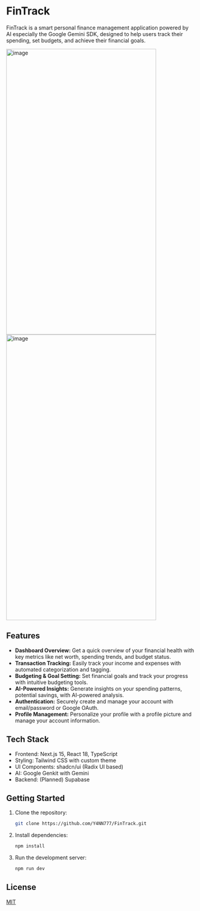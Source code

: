 # FinTrack

FinTrack is a smart personal finance management application powered by AI especially the Google Gemini SDK, designed to help users track their spending, set budgets, and achieve their financial goals.

<div style="display: inline;">
    <img width="400" height="761" alt="image" src="https://github.com/user-attachments/assets/323b2569-4221-4299-9848-bb3746549a0e" />
    <img width="400" height="761" alt="image" src="https://github.com/user-attachments/assets/94e008cf-579e-4bc3-8cf5-14f597aff336" />
</div>


## Features

* **Dashboard Overview:** Get a quick overview of your financial health with key metrics like net worth, spending trends, and budget status.
* **Transaction Tracking:** Easily track your income and expenses with automated categorization and tagging.
* **Budgeting & Goal Setting:** Set financial goals and track your progress with intuitive budgeting tools.
* **AI-Powered Insights:** Generate insights on your spending patterns, potential savings,  with AI-powered analysis.
* **Authentication:** Securely create and manage your account with email/password or Google OAuth.
* **Profile Management:** Personalize your profile with a profile picture and manage your account information.

## Tech Stack

* Frontend: Next.js 15, React 18, TypeScript
* Styling: Tailwind CSS with custom theme
* UI Components: shadcn/ui (Radix UI based)
* AI: Google Genkit with Gemini
* Backend: (Planned) Supabase

## Getting Started

1. Clone the repository:

    ```bash
    git clone https://github.com/Y4NN777/FinTrack.git
    
    ```

2. Install dependencies:

    ```bash
    npm install
    ```

3. Run the development server:

    ```bash
    npm run dev
    ```

## License

[MIT](LICENSE)
